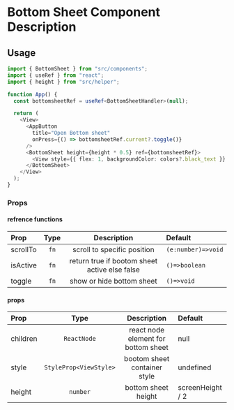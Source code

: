 # Bottom Sheet Component Description

## Usage

```typescript
import { BottomSheet } from "src/components";
import { useRef } from "react";
import { height } from "src/helper";

function App() {
  const bottomsheetRef = useRef<BottomSheetHandler>(null);

  return (
    <View>
      <AppButton
        title="Open Bottom sheet"
        onPress={() => bottomsheetRef.current?.toggle()}
      />
      <BottomSheet height={height * 0.5} ref={bottomsheetRef}>
        <View style={{ flex: 1, backgroundColor: colors?.black_text }} />
      </BottomSheet>
    </View>
  );
}
```

### Props

#### refrence functions

| Prop     | Type |                  Description                  | Default            |
| :------- | :--: | :-------------------------------------------: | :----------------- |
| scrollTo | `fn` |          scroll to specific position          | `(e:number)=>void` |
| isActive | `fn` | return true if bootom sheet active else false | `()=>boolean`      |
| toggle   | `fn` |           show or hide bottom sheet           | `()=>void`         |

#### props

| Prop     |          Type          |             Description             | Default          |
| :------- | :--------------------: | :---------------------------------: | :--------------- |
| children |      `ReactNode`       | react node element for bottom sheet | null             |
| style    | `StyleProp<ViewStyle>` |    bootom sheet container style     | undefined        |
| height   |        `number`        |         bottom sheet height         | screenHeight / 2 |
